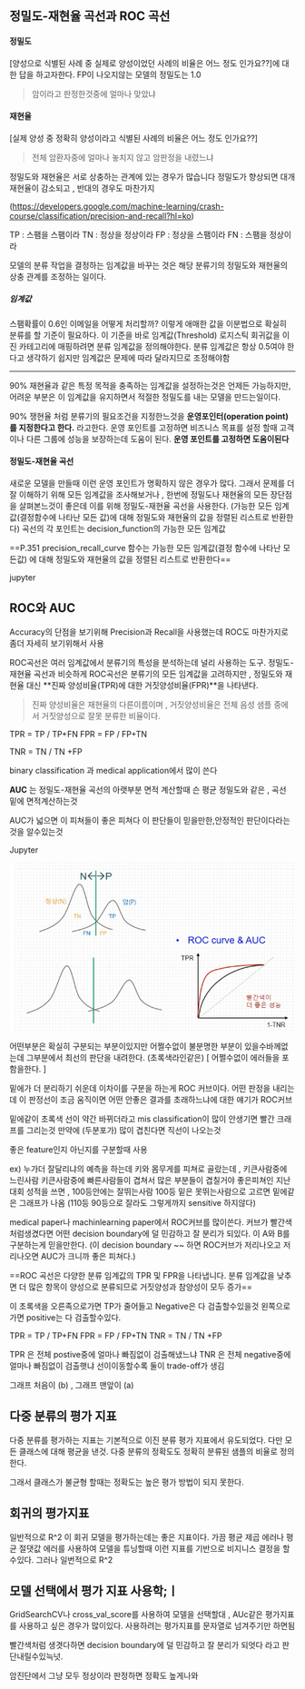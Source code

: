 ## 정밀도-재현율 곡선과 ROC 곡선

#### 정밀도
[양성으로 식별된 사례 중 실제로 양성이었던 사례의 비율은 어느 정도 인가요??]에 대한 답을 하고자한다.
	FP이 나오지않는 모델의 정밀도는 1.0
>  암이라고 판정한것중에 얼마나 맞았냐

#### 재현율
[실제 양성 중 정확히 양성이라고 식별된 사례의 비율은 어느 정도 인가요??]

> 전체 암환자중에 얼마나 놓치지 않고 암판정을 내렸느냐 

정밀도와 재현율은 서로 상충하는 관계에 있는 경우가 많습니다
정밀도가 향상되면 대개 재현율이 감소되고 , 반대의 경우도 마찬가지

(https://developers.google.com/machine-learning/crash-course/classification/precision-and-recall?hl=ko)

TP : 스팸을 스팸이라
TN : 정상을 정상이라
FP : 정상을 스팸이라
FN : 스팸을 정상이라


모델의 분류 작업을 결정하는 임계값을 바꾸는 것은 해당 분류기의 정밀도와 재현율의 상충 관계를 조정하는 일이다.


##### 임계값
스팸확률이 0.6인 이메일을 어떻게 처리할까?
이렇게 애매한 값을 이분법으로 확실히 분류를 할 기준이 필요하다. 이 기준을 바로 임계값(Threshold)
로지스틱 회귀값을 이진 카테고리에 매핑하려면 분류 임계값을 정의해야한다. 분류 임계값은 항상 0.5여야 한다고 생각하기 쉽지만 임계값은 문제에 따라 달라지므로 조정해야함

***


90% 재현율과 같은 특정 목적을 충족하는 임계값을 설정하는것은 언제든 가능하지만, 어려운 부분은 이 임계값을 유지하면서 적절한 정밀도를 내는 모델을 만드는일이다.

90% 쟁현율 처럼 분류기의 필요조건을 지정한느것을 **운영포인터(operation point)를 지정한다고 한다.** 라고한다.
운영 포인트를 고정하면 비즈니스 목표를 설정 할때 고객이나 다른 그룹에 성능을 보장하는데 도움이 된다.
**운영 포인트를 고정하면 도움이된다**


#### 정밀도-재현율 곡선
새로운 모델을 만들때 이런 운영 포인트가 명확하지 않은 경우가 많다. 
그래서 문제를 더 잘 이해하기 위해 모든 임계값을 조사해보거나 , 한번에 정밀도나 재현율의 모든 장단점을 살펴본느것이 좋은데 
이를 위해 정밀도-재현율 곡선을 사용한다.
(가능한 모든 임계값(결정함수에 나타난 모든 값)에 대해 정밀도와 재현율의 값을 정렬된 리스트로 반환한다)
곡선의 각 포인트는 decision_function의 가능한 모든 임계값



==P.351 precision_recall_curve 함수는 가능한 모든 임계값(결정 함수에 나타난 모든값) 에 대해 정밀도와 재현율의 값을 정렬된 리스트로 반환한다==

jupyter



## ROC와 AUC

Accuracy의 단점을 보기위해 Precision과 Recall을 사용했는데 ROC도 마찬가지로 좀더 자세히 보기위해서 사용

ROC곡선은 여러 임계값에서 분류기의 특성을 분석하는데 널리 사용하는 도구.
정밀도-재현율 곡선과 비슷하게 ROC곡선은 분류기의 모든 임계값을 고려하지만 , 정밀도와 재현율 대신 
**진짜 양성비율(TPR)에 대한 거짓양성비율(FPR)**을 나타낸다.
> 진짜 양성비율은 재현율의 다른이름이며 , 거짓양성비율은 전체 음성 샘플 중에서 거짓양성으로 잘못 분류한 비율이다.

TPR = TP / TP+FN
FPR = FP / FP+TN

TNR = TN / TN +FP

binary classification 과 medical application에서 많이 쓴다

**AUC** 는 정밀도-재현율 곡선의 아랫부분 면적 계산할때 슨 평균 정밀도와 같은 , 곡선 밑에 면적계산하는것

AUC가 넓으면 이 피쳐들이 좋은 피쳐다 이 판단들이 믿을만한,안정적인 판단이다라는것을 알수있는것

Jupyter


![](https://github.com/wnsghek31/machine-learning-/blob/master/사진.PNG)

어떤부분은 확실히 구분되는 부분이있지만
어쩔수없이 불분명한 부분이 있을수바께없는데 그부분에서 최선의 판단을 내려한다. (초록색라인같은)
[ 어쩔수없이 에러들을 포함을한다. ]

밑에가  더 분리하기 쉬운데 
이차이를 구분을 하는게 ROC 커브이다. 
어떤 판정을 내리는데 이 판정선이 조금 움직이면 어떤 안좋은 결과를 초래하느냐에 대한 얘기가 ROC커브
  
밑에같이 초록색 선이 약간 바뀌더라고  mis classification이 많이 안생기면 빨간 크래프를 그리는것
만약에 (두분포가) 많이 겹친다면 직선이 나오는것

좋은 feature인지 아닌지를 구분할때 사용

ex)
누가더 잘달리냐의 예측을 하는데
키와 몸무게를 피쳐로 골랐는데 ,  키큰사람중에 느린사람 키큰사람중에 빠른사람들이 겹쳐서 많은 부분들이 겹칠거야
좋은피쳐인 지난대회 성적을 쓰면 , 100등안에는 잘뛰는사람 100등 밑은 못뛰는사람으로 고르면 밑에같은 그래프가 나옴 (110등 90등으로 잘라도 그렇게까지 sensitive 하지않다)

medical paper나 machinlearning paper에서 ROC커브를 많이쓴다. 커브가 빨간색처럼생겼다면  어떤 decision boundary에 덜 민감하고 잘 분리가 되있다. 이 A와 B를 구분하는게 믿을만한다.
(이 decision boundary ~~ 하면 ROC커브가 저리나오고 저리나오면 AUC가 크니까 좋은 피쳐다.)

==ROC 곡선은 다양한 분류 임계값의 TPR 및 FPR을 나타냅니다. 분류 임계값을 낮추면 더 많은 항목이 양성으로 분류되므로 거짓양성과 참양성이 모두 증가==


이 초록색을 오른족으로가면  TP가 줄어들고 Negative은 다 검출할수있을것
왼쪽으로 가면	positive는 다 검출할수있다.

TPR = TP / TP+FN
FPR = FP / FP+TN
TNR = TN / TN +FP

TPR 은 전체 postive중에 얼마나 빠짐없이 검출해냈느냐
TNR 은 전체 negative중에 얼마나 빠짐없이 검출햇냐
선이이동할수록 둘이 trade-off가 생김

그래프 처음이 (b) , 그래프 맨앞이 (a)



## 다중 분류의 평가 지표

다중 분류를 평가하는 지표는 기본적으로 이진 분류 평가 지표에서 유도되었다.
다만 모든 클래스에 대해 평균을 낸것. 다중 분류의 정확도도 정확히 분류된 샘플의 비율로 정의한다.

그래서 클래스가 불균형 할때는 정확도는 높은 평가 방법이 되지 못한다.

## 회귀의 평가지표

일반적으로 R^2 이 회귀 모델을 평가하는데는 좋은 지표이다.
가끔 평균 제곱 에러나 평균 절댓값 에러를 사용하여 모델을 튜닝할때 이런 지표를 기반으로 비지니스 결정을 할수있다.
그러나 일번적으로 R^2

## 모델 선택에서 평가 지표 사용학;ㅣ

GridSearchCV나 cross_val_score를 사용하여 모델을 선택할대 , AUc같은 평가지표를 사용하고 싶은 경우가 많이있다.
사용하려는 평가지표를 문자열로 넘겨주기만 하면됨



빨간색처럼 생겻다하면 decision boundary에 덜 민감하고 잘 분리가 되엇다 라고 판단내릴수있늑넛.


암진단에서 그냥 모두 정상이라 판정하면 정확도 높게나와




